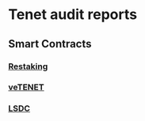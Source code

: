 # Tenet audit reports

## Smart Contracts

### [Restaking](./restaking/Tenet-Restaking-Halborn.pdf)
### [veTENET](./veTENET/Tenet-veTENET-Halborn.pdf)
### [LSDC](./LSDC/Tenet-LSDC-Halborn.pdf)
